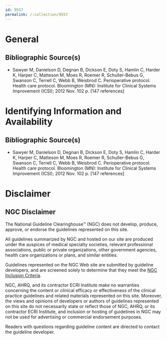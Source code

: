 ```yaml
---
id: 9557
permalink: /:collection/9557
---
```


# General

## Bibliographic Source(s)

- Sawyer M, Danielson D, Degnan B, Dickson E, Doty S, Hamlin C, Harder K, Harper C, Matteson M, Moes R, Roemer R, Schuller-Bebus G, Swanson C, Terrell C, Webb B, Weisbrod C. Perioperative protocol. Health care protocol. Bloomington (MN): Institute for Clinical Systems Improvement (ICSI); 2012 Nov. 102 p. [147 references]

# Identifying Information and Availability

## Bibliographic Source(s)

- Sawyer M, Danielson D, Degnan B, Dickson E, Doty S, Hamlin C, Harder K, Harper C, Matteson M, Moes R, Roemer R, Schuller-Bebus G, Swanson C, Terrell C, Webb B, Weisbrod C. Perioperative protocol. Health care protocol. Bloomington (MN): Institute for Clinical Systems Improvement (ICSI); 2012 Nov. 102 p. [147 references]

# Disclaimer

## NGC Disclaimer

The National Guideline Clearinghouse™ (NGC) does not develop, produce, approve, or endorse the guidelines represented on this site.

All guidelines summarized by NGC and hosted on our site are produced under the auspices of medical specialty societies, relevant professional associations, public or private organizations, other government agencies, health care organizations or plans, and similar entities.

Guidelines represented on the NGC Web site are submitted by guideline developers, and are screened solely to determine that they meet the [NGC Inclusion Criteria](/help-and-about/summaries/inclusion-criteria).

NGC, AHRQ, and its contractor ECRI Institute make no warranties concerning the content or clinical efficacy or effectiveness of the clinical practice guidelines and related materials represented on this site. Moreover, the views and opinions of developers or authors of guidelines represented on this site do not necessarily state or reflect those of NGC, AHRQ, or its contractor ECRI Institute, and inclusion or hosting of guidelines in NGC may not be used for advertising or commercial endorsement purposes.

Readers with questions regarding guideline content are directed to contact the guideline developer.

